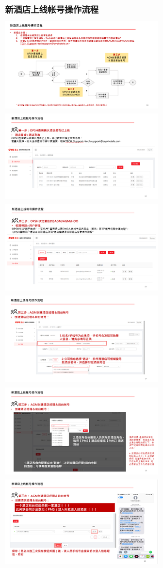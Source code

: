 # 新酒店上线帐号操作流程

![](../../../.gitbook/assets/image%20%28161%29.png)

  


![](../../../.gitbook/assets/image%20%28113%29.png)

  


![](../../../.gitbook/assets/image%20%28194%29.png)

![](../../../.gitbook/assets/image%20%28261%29.png)

  


![](../../../.gitbook/assets/image%20%2877%29.png)

  


![](../../../.gitbook/assets/image%20%28187%29.png)

